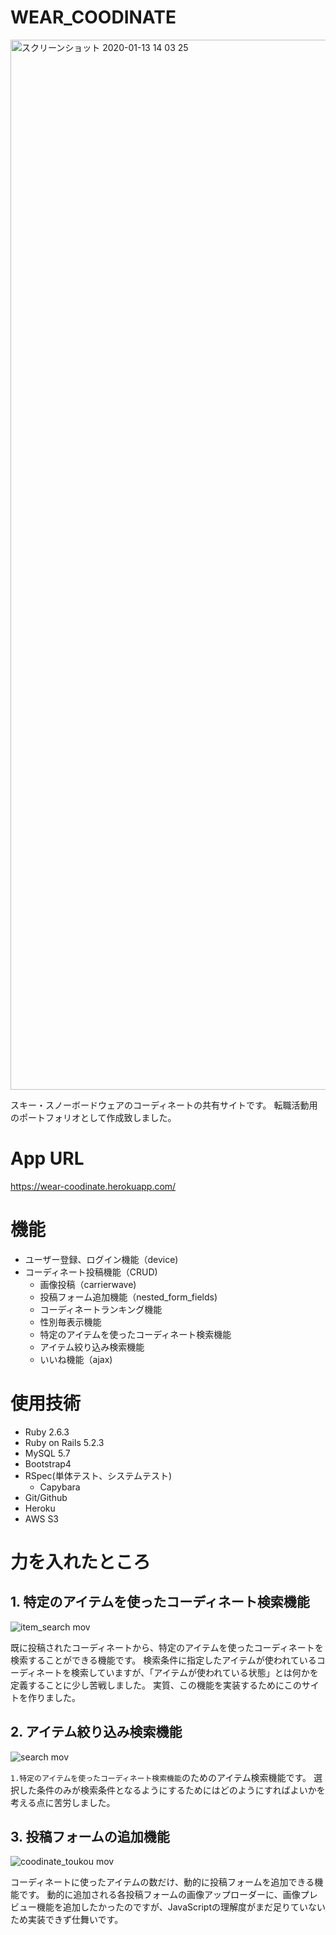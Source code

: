 # WEAR_COODINATE
<img width="1680" alt="スクリーンショット 2020-01-13 14 03 25" src="https://user-images.githubusercontent.com/51853475/72233954-9f1a5800-360d-11ea-8c14-b268e6d6af8c.png">

スキー・スノーボードウェアのコーディネートの共有サイトです。
転職活動用のポートフォリオとして作成致しました。

# App URL
https://wear-coodinate.herokuapp.com/

# 機能
- ユーザー登録、ログイン機能（device)
- コーディネート投稿機能（CRUD)
  - 画像投稿（carrierwave)
  - 投稿フォーム追加機能（nested_form_fields)
  - コーディネートランキング機能
  - 性別毎表示機能
  - 特定のアイテムを使ったコーディネート検索機能
  - アイテム絞り込み検索機能
  - いいね機能（ajax)

# 使用技術
- Ruby 2.6.3
- Ruby on Rails 5.2.3
- MySQL 5.7
- Bootstrap4
- RSpec(単体テスト、システムテスト)
  - Capybara
- Git/Github
- Heroku
- AWS S3

# 力を入れたところ
## 1. 特定のアイテムを使ったコーディネート検索機能
![item_search mov](https://user-images.githubusercontent.com/51853475/72249862-a5c0c380-363d-11ea-96bc-94318436a693.gif)

既に投稿されたコーディネートから、特定のアイテムを使ったコーディネートを検索することができる機能です。
検索条件に指定したアイテムが使われているコーディネートを検索していますが、「アイテムが使われている状態」とは何かを定義することに少し苦戦しました。
実質、この機能を実装するためにこのサイトを作りました。

## 2. アイテム絞り込み検索機能
![search mov](https://user-images.githubusercontent.com/51853475/72250372-cfc6b580-363e-11ea-8234-43134d1ec1f3.gif)

`1.特定のアイテムを使ったコーディネート検索機能`のためのアイテム検索機能です。
選択した条件のみが検索条件となるようにするためにはどのようにすればよいかを考える点に苦労しました。

## 3. 投稿フォームの追加機能
![coodinate_toukou mov](https://user-images.githubusercontent.com/51853475/72247624-a145dc00-3638-11ea-9e37-2ec900fbeb59.gif)

コーディネートに使ったアイテムの数だけ、動的に投稿フォームを追加できる機能です。
動的に追加される各投稿フォームの画像アップローダーに、画像プレビュー機能を追加したかったのですが、JavaScriptの理解度がまだ足りていないため実装できず仕舞いです。
